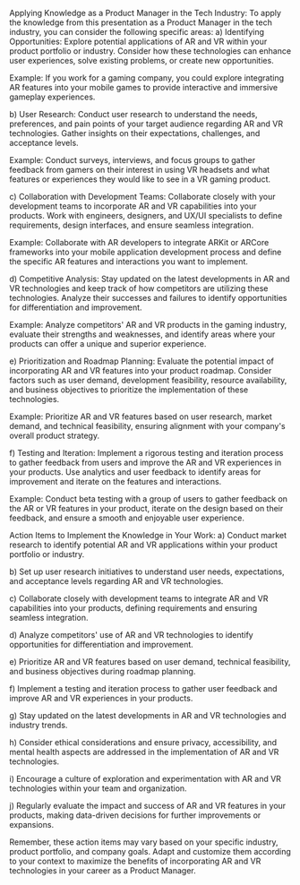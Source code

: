 Applying Knowledge as a Product Manager in the Tech Industry:
To apply the knowledge from this presentation as a Product Manager in the tech industry, you can consider the following specific areas:
a) Identifying Opportunities: Explore potential applications of AR and VR within your product portfolio or industry. Consider how these technologies can enhance user experiences, solve existing problems, or create new opportunities.

Example: If you work for a gaming company, you could explore integrating AR features into your mobile games to provide interactive and immersive gameplay experiences.

b) User Research: Conduct user research to understand the needs, preferences, and pain points of your target audience regarding AR and VR technologies. Gather insights on their expectations, challenges, and acceptance levels.

Example: Conduct surveys, interviews, and focus groups to gather feedback from gamers on their interest in using VR headsets and what features or experiences they would like to see in a VR gaming product.

c) Collaboration with Development Teams: Collaborate closely with your development teams to incorporate AR and VR capabilities into your products. Work with engineers, designers, and UX/UI specialists to define requirements, design interfaces, and ensure seamless integration.

Example: Collaborate with AR developers to integrate ARKit or ARCore frameworks into your mobile application development process and define the specific AR features and interactions you want to implement.

d) Competitive Analysis: Stay updated on the latest developments in AR and VR technologies and keep track of how competitors are utilizing these technologies. Analyze their successes and failures to identify opportunities for differentiation and improvement.

Example: Analyze competitors' AR and VR products in the gaming industry, evaluate their strengths and weaknesses, and identify areas where your products can offer a unique and superior experience.

e) Prioritization and Roadmap Planning: Evaluate the potential impact of incorporating AR and VR features into your product roadmap. Consider factors such as user demand, development feasibility, resource availability, and business objectives to prioritize the implementation of these technologies.

Example: Prioritize AR and VR features based on user research, market demand, and technical feasibility, ensuring alignment with your company's overall product strategy.

f) Testing and Iteration: Implement a rigorous testing and iteration process to gather feedback from users and improve the AR and VR experiences in your products. Use analytics and user feedback to identify areas for improvement and iterate on the features and interactions.

Example: Conduct beta testing with a group of users to gather feedback on the AR or VR features in your product, iterate on the design based on their feedback, and ensure a smooth and enjoyable user experience.

Action Items to Implement the Knowledge in Your Work:
a) Conduct market research to identify potential AR and VR applications within your product portfolio or industry.

b) Set up user research initiatives to understand user needs, expectations, and acceptance levels regarding AR and VR technologies.

c) Collaborate closely with development teams to integrate AR and VR capabilities into your products, defining requirements and ensuring seamless integration.

d) Analyze competitors' use of AR and VR technologies to identify opportunities for differentiation and improvement.

e) Prioritize AR and VR features based on user demand, technical feasibility, and business objectives during roadmap planning.

f) Implement a testing and iteration process to gather user feedback and improve AR and VR experiences in your products.

g) Stay updated on the latest developments in AR and VR technologies and industry trends.

h) Consider ethical considerations and ensure privacy, accessibility, and mental health aspects are addressed in the implementation of AR and VR technologies.

i) Encourage a culture of exploration and experimentation with AR and VR technologies within your team and organization.

j) Regularly evaluate the impact and success of AR and VR features in your products, making data-driven decisions for further improvements or expansions.

Remember, these action items may vary based on your specific industry, product portfolio, and company goals. Adapt and customize them according to your context to maximize the benefits of incorporating AR and VR technologies in your career as a Product Manager.
